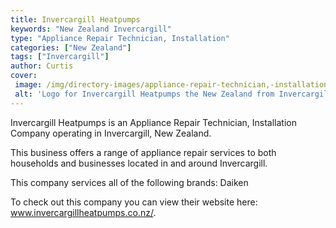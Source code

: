 ```yaml
---
title: Invercargill Heatpumps
keywords: "New Zealand Invercargill"
type: "Appliance Repair Technician, Installation"
categories: ["New Zealand"]
tags: ["Invercargill"]
author: Curtis
cover: 
 image: /img/directory-images/appliance-repair-technician,-installation/invercargill-heatpumps.webp
 alt: 'Logo for Invercargill Heatpumps the New Zealand from Invercargill'
---
```


Invercargill Heatpumps is an Appliance Repair Technician, Installation Company operating in Invercargill, New Zealand.

This business offers a range of appliance repair services to both households and businesses located in and around Invercargill.

This company services all of the following brands: Daiken

To check out this company you can view their website here: www.invercargillheatpumps.co.nz/.
